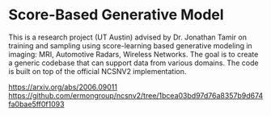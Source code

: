 # Score-Based Generative Model

This is a research project (UT Austin) advised by Dr. Jonathan Tamir on training and sampling using score-learning based generative modeling in imaging: MRI, Automotive Radars, Wireless Networks. The goal is to create a generic codebase that can support data from various domains. The code is built on top of the official NCSNV2 implementation.

https://arxiv.org/abs/2006.09011
https://github.com/ermongroup/ncsnv2/tree/1bcea03bd97d76a8357b9d674fa0bae5ff0f1093
